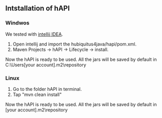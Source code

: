 ## Intstallation of hAPI

### Windwos 

We tested with [intellij IDEA](http://www.jetbrains.com/idea/).

1. Open intellij and import the hubiquitus4java/hapi/pom.xml.
2. Maven Projects -> hAPI -> Lifecycle -> install.

Now the hAPI is ready to be used.
All the jars will be saved by default in C:\Users\[your account]\.m2\repository

### Linux

1. Go to the folder hAPI in terminal.
2. Tap "mvn clean install"

Now the hAPI is ready to be used.
All the jars will be saved by default in [your account]\.m2\repository
